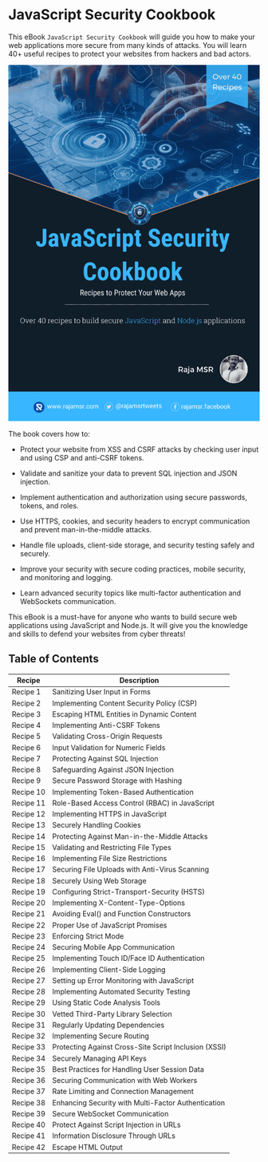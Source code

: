 # JavaScript Security Cookbook
This eBook `JavaScript Security Cookbook` will guide you how to make your web applications more secure from many kinds of attacks. You will learn 40+ useful recipes to protect your websites from hackers and bad actors.  

![Alt](/Diagrams/JavaScriptSecurityBookCover.png?raw=true "JavaScript Security Cookbook")

The book covers how to:

- Protect your website from XSS and CSRF attacks by checking user input and using CSP and anti-CSRF tokens.

- Validate and sanitize your data to prevent SQL injection and JSON injection.

- Implement authentication and authorization using secure passwords, tokens, and roles.

- Use HTTPS, cookies, and security headers to encrypt communication and prevent man-in-the-middle attacks.

- Handle file uploads, client-side storage, and security testing safely and securely.

- Improve your security with secure coding practices, mobile security, and monitoring and logging.

- Learn advanced security topics like multi-factor authentication and WebSockets communication.

This eBook is a must-have for anyone who wants to build secure web applications using JavaScript and Node.js. It will give you the knowledge and skills to defend your websites from cyber threats!

## Table of Contents

| Recipe    | Description |
|-----------| --------------------------------|
| Recipe 1  | Sanitizing User Input in Forms |
| Recipe 2  | Implementing Content Security Policy (CSP) |
| Recipe 3  | Escaping HTML Entities in Dynamic Content |
| Recipe 4  | Implementing Anti-CSRF Tokens |
| Recipe 5  | Validating Cross-Origin Requests |
| Recipe 6  | Input Validation for Numeric Fields |
| Recipe 7  | Protecting Against SQL Injection |
| Recipe 8  | Safeguarding Against JSON Injection |
| Recipe 9  | Secure Password Storage with Hashing |
| Recipe 10 | Implementing Token-Based Authentication |
| Recipe 11 | Role-Based Access Control (RBAC) in JavaScript |
| Recipe 12 | Implementing HTTPS in JavaScript |
| Recipe 13 | Securely Handling Cookies |
| Recipe 14 | Protecting Against Man-in-the-Middle Attacks |
| Recipe 15 | Validating and Restricting File Types |
| Recipe 16 | Implementing File Size Restrictions |
| Recipe 17 | Securing File Uploads with Anti-Virus Scanning |
| Recipe 18 | Securely Using Web Storage |
| Recipe 19 | Configuring Strict-Transport-Security (HSTS) |
| Recipe 20 | Implementing X-Content-Type-Options |
| Recipe 21 | Avoiding Eval() and Function Constructors |
| Recipe 22 | Proper Use of JavaScript Promises |
| Recipe 23 | Enforcing Strict Mode |
| Recipe 24 | Securing Mobile App Communication |
| Recipe 25 | Implementing Touch ID/Face ID Authentication |
| Recipe 26 | Implementing Client-Side Logging |
| Recipe 27 | Setting up Error Monitoring with JavaScript |
| Recipe 28 | Implementing Automated Security Testing |
| Recipe 29 | Using Static Code Analysis Tools |
| Recipe 30 | Vetted Third-Party Library Selection |
| Recipe 31 | Regularly Updating Dependencies |
| Recipe 32 | Implementing Secure Routing |
| Recipe 33 | Protecting Against Cross-Site Script Inclusion (XSSI) |
| Recipe 34 | Securely Managing API Keys |
| Recipe 35 | Best Practices for Handling User Session Data |
| Recipe 36 | Securing Communication with Web Workers |
| Recipe 37 | Rate Limiting and Connection Management |
| Recipe 38 | Enhancing Security with Multi-Factor Authentication |
| Recipe 39 | Secure WebSocket Communication |
| Recipe 40 | Protect Against Script Injection in URLs |
| Recipe 41 | Information Disclosure Through URLs |
| Recipe 42 | Escape HTML Output |
